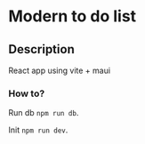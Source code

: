 # Modern to do list

## Description
React app using vite + maui

### How to?
Run db  ```npm run db```.

Init  ```npm run dev```.
